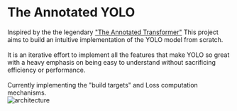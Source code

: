 # The Annotated YOLO
Inspired by the the legendary <a href="https://nlp.seas.harvard.edu/2018/04/03/attention.html">"The Annotated Transformer"</a> This project aims to build an intuitive implementation of the YOLO model from scratch.<br><br>
It is an iterative effort to implement all the features that make YOLO so great with a heavy emphasis on being easy to understand without sacrificing efficiency or performance. <br><br>
 Currently implementing the "build targets" and Loss computation mechanisms.<br>
![architecture](https://github.com/kumar-selvakumaran/my_yolov3/blob/main/custom%20yolo%20architecture.png)
